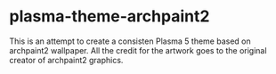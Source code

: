 # plasma-theme-archpaint2
This is an attempt to create a consisten Plasma 5 theme based on archpaint2 wallpaper.
All the credit for the artwork goes to the original creator of archpaint2 graphics.